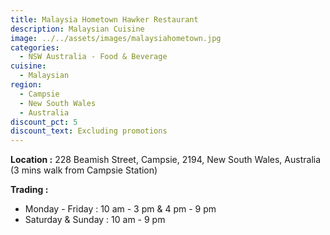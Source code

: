 ```yaml
---
title: Malaysia Hometown Hawker Restaurant
description: Malaysian Cuisine
image: ../../assets/images/malaysiahometown.jpg
categories:
  - NSW Australia - Food & Beverage
cuisine:
  - Malaysian
region:
  - Campsie
  - New South Wales
  - Australia
discount_pct: 5
discount_text: Excluding promotions
---
```

**Location :** 228 Beamish Street, Campsie, 2194, New South Wales, Australia\
(3 mins walk from Campsie Station)

**Trading :**

* Monday - Friday : 10 am - 3 pm & 4 pm - 9 pm
* Saturday & Sunday : 10 am - 9 pm
